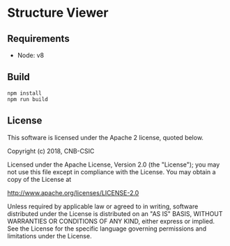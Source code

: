 # Structure Viewer

## Requirements

- Node: v8

## Build

```
npm install
npm run build
```

## License

This software is licensed under the Apache 2 license, quoted below.

Copyright (c) 2018, CNB-CSIC

Licensed under the Apache License, Version 2.0 (the "License"); you may not
use this file except in compliance with the License. You may obtain a copy of
the License at

http://www.apache.org/licenses/LICENSE-2.0

Unless required by applicable law or agreed to in writing, software
distributed under the License is distributed on an "AS IS" BASIS, WITHOUT
WARRANTIES OR CONDITIONS OF ANY KIND, either express or implied. See the
License for the specific language governing permissions and limitations under
the License.
